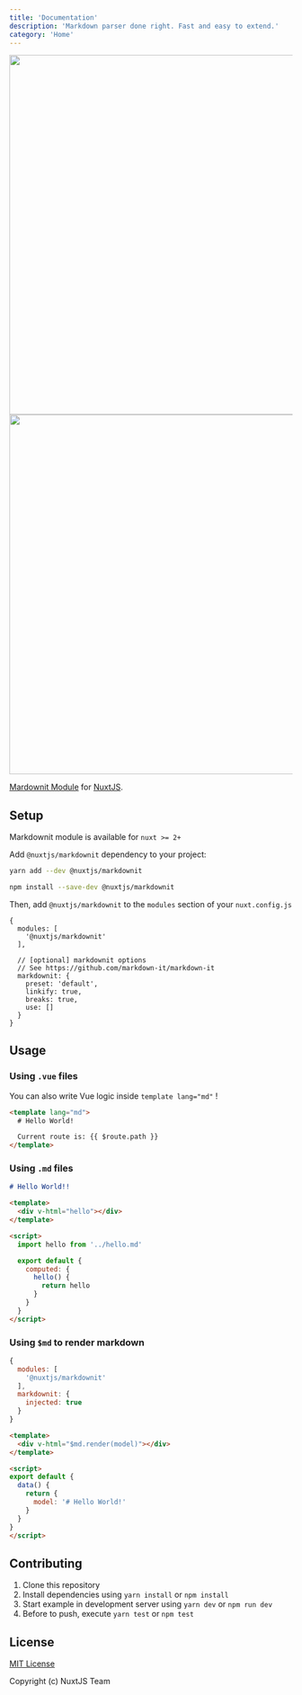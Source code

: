 ```yaml
---
title: 'Documentation'
description: 'Markdown parser done right. Fast and easy to extend.'
category: 'Home'
---
```


<img src="/preview.png" class="light-img" width="1280" height="640" alt=""/>
<img src="/preview-dark.png" class="dark-img" width="1280" height="640" alt=""/>

[Mardownit Module]() for [NuxtJS](https://nuxtjs.org).

## Setup

<alert type="info">

  Markdownit module is available for `nuxt >= 2+`

</alert>

Add `@nuxtjs/markdownit` dependency to your project:

<code-group>
  <code-block label="Yarn" active>

  ```bash
  yarn add --dev @nuxtjs/markdownit
  ```

  </code-block>
  <code-block label="NPM">

  ```bash
  npm install --save-dev @nuxtjs/markdownit
  ```

  </code-block>
</code-group>

Then, add `@nuxtjs/markdownit` to the `modules` section of your `nuxt.config.js`

```js{}[nuxt.config.js]
{
  modules: [
    '@nuxtjs/markdownit'
  ],

  // [optional] markdownit options
  // See https://github.com/markdown-it/markdown-it
  markdownit: {
    preset: 'default',
    linkify: true,
    breaks: true,
    use: []
  }
}
```


## Usage

### Using `.vue` files

<alert type="info">

  You can also write Vue logic inside `template lang="md"` !

</alert>

```html {hello.vue}
<template lang="md">
  # Hello World!

  Current route is: {{ $route.path }}
</template>
```

### Using `.md` files

```md {hello.md}
# Hello World!!
```

```html {hello.vue}
<template>
  <div v-html="hello"></div>
</template>

<script>
  import hello from '../hello.md'

  export default {
    computed: {
      hello() {
        return hello
      }
    }
  }
</script>
```

### Using `$md` to render markdown

```js {nuxt.config.js}
{
  modules: [
    '@nuxtjs/markdownit'
  ],
  markdownit: {
    injected: true
  }
}
```

```html {hello.vue}
<template>
  <div v-html="$md.render(model)"></div>
</template>

<script>
export default {
  data() {
    return {
      model: '# Hello World!'
    }
  }
}
</script>
```

## Contributing

1. Clone this repository
2. Install dependencies using `yarn install` or `npm install`
3. Start example in development server using `yarn dev` or `npm run dev`
4. Before to push, execute `yarn test` or `npm test`

## License

[MIT License]()

Copyright (c) NuxtJS Team